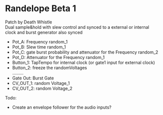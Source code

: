 # Randelope Beta 1
Patch by Death Whistle <br/>
Dual sample&hold with slew control and synced to a external or internal clock and burst generator also synced <br/>


- Pot_A: Frequency random_1
- Pot_B: Slew time random_1
- Pot_C: gate burst probability and attenuator for the Frequency random_2
- Pot_D: Attenuator for the Frequency random_1
- Button_1: TapTempo for internal clock (or gate1 input for external clock)
- Button_2: freeze the randomVoltages <br/>
.........
- Gate Out: Burst Gate
- CV_OUT_1: random Voltage_1
- CV_OUT_2: random Voltage_2

Todo:
- Create an envelope follower for the audio inputs?
